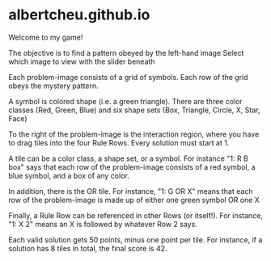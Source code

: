 albertcheu.github.io
====================
Welcome to my game!

The objective is to find a pattern obeyed by the left-hand image
Select which image to view with the slider beneath

Each problem-image consists of a grid of symbols. Each row of the grid obeys the mystery pattern.

A symbol is colored shape (i.e. a green triangle).
There are three color classes (Red, Green, Blue) and six shape sets (Box, Triangle, Circle, X, Star, Face)

To the right of the problem-image is the interaction region, where you have to drag tiles into the four Rule Rows. Every solution must start at 1.

A tile can be a color class, a shape set, or a symbol. For instance "1: R B box" says that each row of the problem-image consists of a red symbol, a blue symbol, and a box of any color.

In addition, there is the OR tile. For instance, "1: G OR X" means that each row of the problem-image is made up of either one green symbol OR one X

Finally, a Rule Row can be referenced in other Rows (or itself!). For instance, "1: X 2" means an X is followed by whatever Row 2 says.

Each valid solution gets 50 points, minus one point per tile. For instance, if a solution has 8 tiles in total, the final score is 42.
